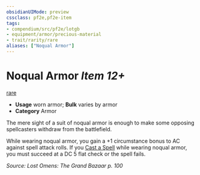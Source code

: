 ```yaml
---
obsidianUIMode: preview
cssclass: pf2e,pf2e-item
tags:
- compendium/src/pf2e/lotgb
- equipment/armor/precious-material 
- trait/rarity/rare
aliases: ["Noqual Armor"]
---
```

# Noqual Armor *Item 12+*  
[rare](rare.md)  

- **Usage** worn armor; **Bulk** varies by armor
- **Category** Armor

The mere sight of a suit of noqual armor is enough to make some opposing spellcasters withdraw from the battlefield.

While wearing noqual armor, you gain a +1 circumstance bonus to AC against spell attack rolls. If you [Cast a Spell](cast-a-spell.md) while wearing noqual armor, you must succeed at a DC 5 flat check or the spell fails.

*Source: Lost Omens: The Grand Bazaar p. 100*